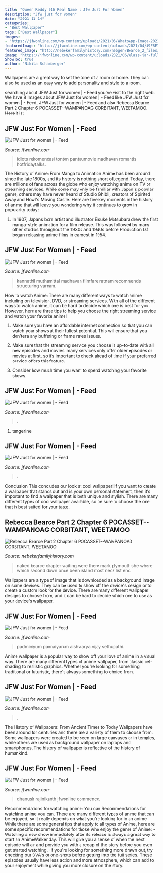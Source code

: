 ```yaml
---
title: "Queen Reddy 916 Real Name : Jfw Just For Women"
description: "Jfw just for women"
date: "2021-11-14"
categories:
- "Best Wallpaper"
tags: ["Best Wallpaper"]
images:
- "https://jfwonline.com/wp-content/uploads/2021/06/WhatsApp-Image-2021-06-01-at-15.16.08-1-853x640.jpeg"
featuredImage: "https://jfwonline.com/wp-content/uploads/2021/04/39F8E74E-F04A-4603-83AB-40BDB3D978EC.jpeg"
featured_image: "http://nebekerfamilyhistory.com/nebgen/Bearce_2_files/shapeimage_2.png"
image: "https://jfwonline.com/wp-content/uploads/2021/06/glass-jar-full-of-cois-with-donate-written-on-it-charity-donation-philanthropy_large.jpg"
ShowToc: true
author: "Nikita Schamberger"
---
```



Wallpapers are a great way to set the tone of a room or home. They can also be used as an easy way to add personality and style to a room.

	

		
searching about JFW Just for women | - Feed you've visit to the right web. We have 8 Images about JFW Just for women | - Feed like JFW Just for women | - Feed, JFW Just for women | - Feed and also Rebecca Bearce Part 2 Chapter 6 POCASSET--WAMPANOAG CORBITANT, WEETAMOO. Here it is:
		
    
## JFW Just For Women | - Feed

<img loading=lazy src="https://jfwonline.com/wp-content/uploads/2021/06/WhatsApp-Image-2021-06-01-at-15.16.08-1-853x640.jpeg" onerror="this.onerror=null;this.src='https://tse1.mm.bing.net/th?id=OIP.TigcJE6Bzhw2JIiobr8ylwHaFj&amp;pid=15.1';" alt="JFW Just for women | - Feed">

_Source: jfwonline.com_

>idiots rekomendasi tonton pantaumovie madhavan romantis hotfridaytalks. 

	

The History of Anime: From Manga to Animation
Anime has been around since the late 1800s, and its history is nothing short ofLegend. Today, there are millions of fans across the globe who enjoy watching anime on TV or streaming services. While some may only be familiar with Japan's popular genre, others may have never heard of Studio Ghibli, creators of Spirited Away and Howl's Moving Castle. Here are five key moments in the history of anime that will leave you wondering why it continues to grow in popularity today:
1) In 1907, Japans born artist and illustrator Eisuke Matsubara drew the first manga-style animation for a film release. This was followed by many other studios throughout the 1930s and 1940s before Production I.G began releasing anime films in earnest in 1954.

    
## JFW Just For Women | - Feed

<img loading=lazy src="https://jfwonline.com/wp-content/uploads/2021/06/kannathilmuthamittal.jpg" onerror="this.onerror=null;this.src='https://tse2.mm.bing.net/th?id=OIP.gqa8eLWogY4fei1VkOWypQHaE5&amp;pid=15.1';" alt="JFW Just for women | - Feed">

_Source: jfwonline.com_

>kannathil muthamittal madhavan filmfare ratnam recommends structuring varnam. 

	

How to watch Anime: There are many different ways to watch anime including on television, DVD, or streaming services.
With all of the different ways to watch anime, it can be hard to decide which one is best for you. However, here are three tips to help you choose the right streaming service and watch your favorite anime!
1. Make sure you have an affordable internet connection so that you can watch your shows at their fullest potential. This will ensure that you don’tera any buffering or frame rates issues.

2. Make sure that the streaming service you choose is up-to-date with all new episodes and movies. many services only offer older episodes or movies at first, so it’s important to check ahead of time if your preferred service offers this feature.

3. Consider how much time you want to spend watching your favorite shows.

    
## JFW Just For Women | - Feed

<img loading=lazy src="https://jfwonline.com/wp-content/uploads/2021/05/MA.jpg" onerror="this.onerror=null;this.src='https://tse2.mm.bing.net/th?id=OIP.G_W5Xerju_eNw3JUrkXtjQHaEo&amp;pid=15.1';" alt="JFW Just for women | - Feed">

_Source: jfwonline.com_

>. 

	

1. tangerine 

    
## JFW Just For Women | - Feed

<img loading=lazy src="https://jfwonline.com/wp-content/uploads/2021/04/39F8E74E-F04A-4603-83AB-40BDB3D978EC.jpeg" onerror="this.onerror=null;this.src='https://tse2.mm.bing.net/th?id=OIP.g8NnZKDlZQsHLxy8GcZV1AHaGe&amp;pid=15.1';" alt="JFW Just for women | - Feed">

_Source: jfwonline.com_

>. 

	

Conclusion
This concludes our look at cool wallpaper! If you want to create a wallpaper that stands out and is your own personal statement, then it's important to find a wallpaper that is both unique and stylish. There are many different types of cool wallpaper available, so be sure to choose the one that is best suited for your taste.

    
## Rebecca Bearce Part 2 Chapter 6 POCASSET--WAMPANOAG CORBITANT, WEETAMOO

<img loading=lazy src="http://nebekerfamilyhistory.com/nebgen/Bearce_2_files/shapeimage_2.png" onerror="this.onerror=null;this.src='https://tse3.mm.bing.net/th?id=OIP.706-nOu4hkVW19gYZbeuCAHaFD&amp;pid=15.1';" alt="Rebecca Bearce Part 2 Chapter 6 POCASSET--WAMPANOAG CORBITANT, WEETAMOO">

_Source: nebekerfamilyhistory.com_

>naked bearce chapter waiting were there mark plymouth she where which second down once been island most neck list end. 

	

Wallpapers are a type of image that is downloaded as a background image on some devices. They can be used to show off the device's design or to create a custom look for the device. There are many different wallpaper designs to choose from, and it can be hard to decide which one to use as your device's wallpaper.

    
## JFW Just For Women | - Feed

<img loading=lazy src="https://jfwonline.com/wp-content/uploads/2021/06/panni.jpg" onerror="this.onerror=null;this.src='https://tse3.mm.bing.net/th?id=OIP.JsKWxD-iO04AlxqvUsns_AHaE7&amp;pid=15.1';" alt="JFW Just for women | - Feed">

_Source: jfwonline.com_

>padminiyum pannaiyarum aishwarya vijay sethupathi. 

	

Anime wallpaper is a popular way to show off your love of anime in a visual way. There are many different types of anime wallpaper, from classic cel-shading to realistic graphics. Whether you're looking for something traditional or futuristic, there's always something to choice from.

    
## JFW Just For Women | - Feed

<img loading=lazy src="https://jfwonline.com/wp-content/uploads/2021/06/glass-jar-full-of-cois-with-donate-written-on-it-charity-donation-philanthropy_large.jpg" onerror="this.onerror=null;this.src='https://tse4.mm.bing.net/th?id=OIP.6ULyXCAa1qHhNWHFhjFVdAHaEK&amp;pid=15.1';" alt="JFW Just for women | - Feed">

_Source: jfwonline.com_

>. 

	

The History of Wallpapers: From Ancient Times to Today
Wallpapers have been around for centuries and there are a variety of them to choose from. Some wallpapers were created to be seen on large canvases or in temples, while others are used as background wallpaper on laptops and smartphones. The history of wallpaper is reflective of the history of humankind.

    
## JFW Just For Women | - Feed

<img loading=lazy src="https://jfwonline.com/wp-content/uploads/2021/06/dhanush-new-house-102021m.jpg" onerror="this.onerror=null;this.src='https://tse3.mm.bing.net/th?id=OIP.8GKYfT-HVJybojctpEaMXAHaEK&amp;pid=15.1';" alt="JFW Just for women | - Feed">

_Source: jfwonline.com_

>dhanush rajinikanth jfwonline commence. 

	

Recommendations for watching anime: You can
Recommendations for watching anime you can. There are many different types of anime that can be enjoyed, so it really depends on what you're looking for in an anime. While there are some general tips that apply to all types of Anime, here are some specific recommendations for those who enjoy the genre of Anime: 
-Watching a new show immediately after its release is always a great way to start an AnimeWalker day. This will give you a sense of when the next episode will air and provide you with a recap of the story before you even get started watching. 
-If you're looking for something more drawn out, try checking out OVA's or one-shots before getting into the full series. These episodes usually have less action and more atmosphere, which can add to your enjoyment while giving you more closure on the story.

